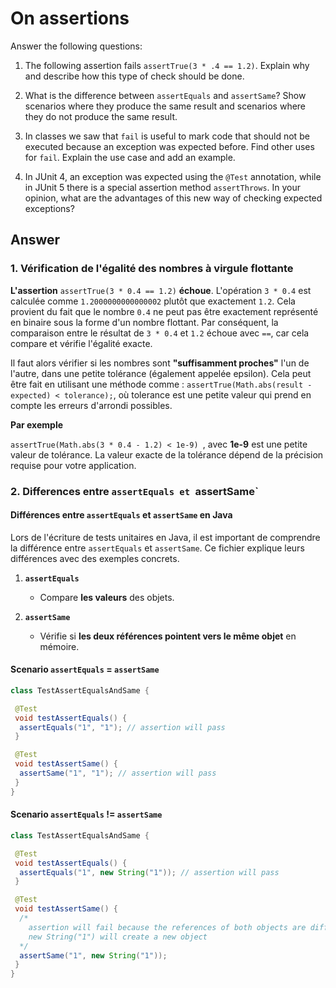 # On assertions

Answer the following questions:

1. The following assertion fails `assertTrue(3 * .4 == 1.2)`. Explain why and describe how this type of check should be done.

2. What is the difference between `assertEquals` and `assertSame`? Show scenarios where they produce the same result and scenarios where they do not produce the same result.

3. In classes we saw that `fail` is useful to mark code that should not be executed because an exception was expected before. Find other uses for `fail`. Explain the use case and add an example.

4. In JUnit 4, an exception was expected using the `@Test` annotation, while in JUnit 5 there is a special assertion method `assertThrows`. In your opinion, what are the advantages of this new way of checking expected exceptions?

## Answer

### 1. Vérification de l'égalité des nombres à virgule flottante

**L'assertion** `assertTrue(3 * 0.4 == 1.2)` **échoue**.
L'opération `3 * 0.4` est calculée comme `1.2000000000000002` plutôt que exactement `1.2`. Cela provient du fait que le nombre `0.4` ne peut pas être exactement représenté en binaire sous la forme d'un nombre flottant. Par conséquent, la comparaison entre le résultat de `3 * 0.4` et `1.2` échoue avec `==`, car cela compare et vérifie l'égalité exacte.

Il faut alors vérifier si les nombres sont **"suffisamment proches"** l'un de l'autre, dans une petite tolérance (également appelée epsilon). Cela peut être fait en utilisant une méthode comme : ```assertTrue(Math.abs(result - expected) < tolerance);```, où tolerance est une petite valeur qui prend en compte les erreurs d'arrondi possibles.

**Par exemple**

```assertTrue(Math.abs(3 * 0.4 - 1.2) < 1e-9) ```, avec **1e-9** est une petite valeur de tolérance. La valeur exacte de la tolérance dépend de la précision requise pour votre application.

### 2. Differences entre `assertEquals et `assertSame`
#### Différences entre `assertEquals` et `assertSame` en Java

Lors de l'écriture de tests unitaires en Java, il est important de comprendre la différence entre `assertEquals` et `assertSame`. Ce fichier explique leurs différences avec des exemples concrets.

1. **`assertEquals`**
   - Compare **les valeurs** des objets.

2. **`assertSame`**
   - Vérifie si **les deux références pointent vers le même objet** en mémoire.
     
#### Scenario `assertEquals` = `assertSame`
```java
class TestAssertEqualsAndSame {

 @Test
 void testAssertEquals() {
  assertEquals("1", "1"); // assertion will pass
 }

 @Test
 void testAssertSame() {
  assertSame("1", "1"); // assertion will pass
 }
}
```

#### Scenario `assertEquals` != `assertSame`
```java
class TestAssertEqualsAndSame {

 @Test
 void testAssertEquals() {
  assertEquals("1", new String("1")); // assertion will pass
 }

 @Test
 void testAssertSame() {
  /* 
    assertion will fail because the references of both objects are different.
    new String("1") will create a new object
  */
  assertSame("1", new String("1"));
 }
}
```
